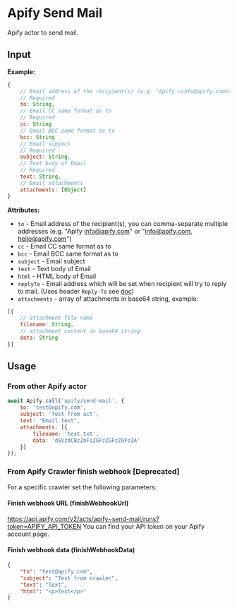 # Apify Send Mail

Apify actor to send mail.

## Input

**Example:**
```javascript
{
    // Email address of the recipient(s) (e.g. "Apify <info@apify.com>")
    // Required
    to: String,
    // Email CC same format as to
    // Required
    cc: String
    // Email BCC same format as to
    bcc: String
    // Email subject
    // Required
    subject: String,
    // Text body of Email
    // Required
    text: String,
    // Email attachments
    attachments: [Object]
}
```

**Attributes:**
- `to` - Email address of the recipient(s), you can comma-separate multiple addresses (e.g. "Apify <info@apify.com>" or "info@apify.com, hello@apify.com")
- `cc` - Email CC same format as to
- `bcc` - Email BCC same format as to
- `subject` - Email subject
- `text` - Text body of Email
- `html` - HTML body of Email
- `replyTo` - Email address which will be set when recipient will try to reply to mail. (Uses header `Reply-To` see [doc](https://tools.ietf.org/html/rfc5322#section-3.6.2))
- `attachments` - array of attachments in base64 string, example:
```javascript
[{
    // attachment file name
    filename: String,
    // attachment content in base64 string
    data: String
}]
```

## Usage

### From other Apify actor

```javascript
await Apify.call('apify/send-mail', {
    to: 'test@apify.com',
    subject: 'Test from act',
    text: "Email text",
    attachments: [{
        filename: 'test.txt',
        data: 'dGVzdCBzZmFzZGFzZGFzZGFzZA'
    }]
});
```

### From Apify Crawler finish webhook [Deprecated]

For a specific crawler set the following parameters:

#### Finish webhook URL (finishWebhookUrl)

https://api.apify.com/v2/acts/apify~send-mail/runs?token=APIFY_API_TOKEN
You can find your API token on your Apify account page.

#### Finish webhook data (finishWebhookData)

```json
{
    "to": "test@apify.com",
    "subject": "Test from crawler",
    "text": "Text",
    "html": "<p>Text</p>"
}
```
